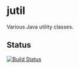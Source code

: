 # jutil

Various Java utility classes.

## Status
[![Build Status](https://travis-ci.org/chrisgleissner/jutil.svg?branch=master)](https://travis-ci.org/chrisgleissner/jutil)
